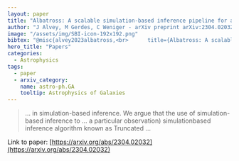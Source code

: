 ```yaml
---
layout: paper
title: "Albatross: A scalable simulation-based inference pipeline for analysing stellar streams in the Milky Way"
author: "J Alvey, M Gerdes, C Weniger - arXiv preprint arXiv:2304.02032, 2023 - arxiv.org"
image: "/assets/img/SBI-icon-192x192.png"
bibtex: "@misc{alvey2023albatross,<br>      title={Albatross: A scalable simulation-based inference pipeline for analysing stellar streams in the Milky Way}, <br>      author={James Alvey and Mathis Gerdes and Christoph Weniger},<br>      year={2023},<br>      eprint={2304.02032},<br>      archivePrefix={arXiv},<br>      primaryClass={astro-ph.GA}<br>}"
hero_title: "Papers"
categories:
  - Astrophysics
tags:
  - paper
  - arxiv_category:
    name: astro-ph.GA
    tooltip: Astrophysics of Galaxies
---
```

>… in simulation-based inference. We argue that the use of simulation-based inference to … a particular observation) simulationbased inference algorithm known as Truncated …

Link to paper: [https://arxiv.org/abs/2304.02032](https://arxiv.org/abs/2304.02032)


